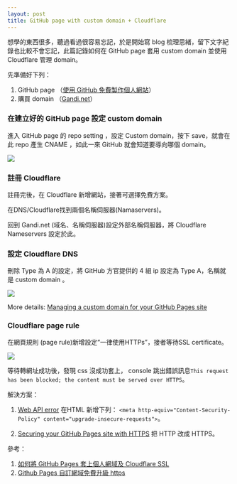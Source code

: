 ```yaml
---
layout: post
title: GitHub page with custom domain + Cloudflare
---
```


想學的東西很多，聽過看過很容易忘記，於是開始寫 blog 梳理思緒，留下文字紀錄也比較不會忘記，此篇記錄如何在 GitHub page 套用 custom domain 並使用 Cloudflare 管理 domain。

先準備好下列：
1. GitHub page （[使用 GitHub 免費製作個人網站](https://gitbook.tw/chapters/github/using-github-pages.html)）
2. 購買 domain （[Gandi.net](https://www.gandi.net/zh-Hant)）


### 在建立好的 GitHub page 設定 custom domain

進入 GitHub page 的 repo setting
，設定 Custom domain，按下 save，就會在此 repo 產生 CNAME ，如此一來 GitHub 就會知道要導向哪個 domain。

<img src="https://i.imgur.com/tXDCgjb.png">

### 註冊 Cloudflare
註冊完後，在 Cloudflare 新增網站，接著可選擇免費方案。

在DNS/Cloudflare找到兩個名稱伺服器(Namaservers)。

回到 Gandi.net (域名、名稱伺服器)設定外部名稱伺服器，將 Cloudflare Nameservers 設定於此。

### 設定 Cloudflare DNS

刪除 Type 為 A 的設定，將 GitHub 方官提供的 4 組 ip 設定為 Type A，名稱就是 custom domain 。

<img src="https://i.imgur.com/ofnv0h3.png">

More details: [Managing a custom domain for your GitHub Pages site](https://help.github.com/en/github/working-with-github-pages/managing-a-custom-domain-for-your-github-pages-site)

### Cloudflare page rule

在網頁規則 (page rule)新增設定“一律使用HTTPs”，接者等待SSL certificate。

<img src="https://i.imgur.com/cBU5JuY.png">

等待轉網址成功後，發現 css 沒成功套上， console 跳出錯誤訊息`This request has been blocked; the content must be served over HTTPS`。

解決方案：
1. [Web API error](https://stackoverflow.com/questions/52130918/web-api-error-this-request-has-been-blocked-the-content-must-be-served-over-h/52133425)
在HTML <head></head> 新增下列： `<meta http-equiv="Content-Security-Policy" content="upgrade-insecure-requests">`。

2. [Securing your GitHub Pages site with HTTPS](https://help.github.com/en/github/working-with-github-pages/securing-your-github-pages-site-with-https)
把 HTTP 改成 HTTPS。


參考：
1. [如何將 GitHub Pages 套上個人網域及 Cloudflare SSL](https://blog.moli.rocks/2018/07/11/how-to-set-custom-domain-and-cloudflare-ssl-to-github-pages/)
2. [Github Pages 自訂網域免費升級 https](https://wcc723.github.io/design/2018/07/27/gh-pages-https/)